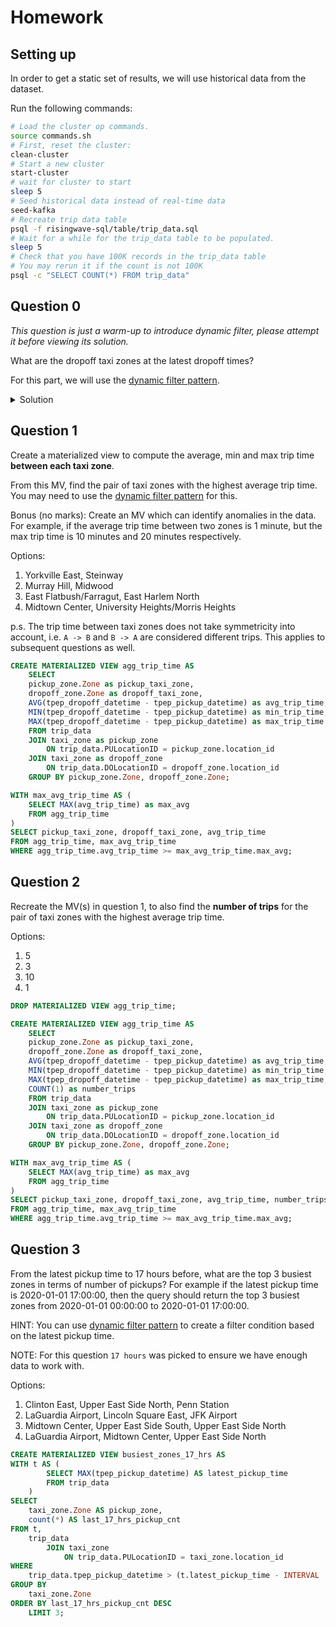# Homework

## Setting up

In order to get a static set of results, we will use historical data from the dataset.

Run the following commands:
```bash
# Load the cluster op commands.
source commands.sh
# First, reset the cluster:
clean-cluster
# Start a new cluster
start-cluster
# wait for cluster to start
sleep 5
# Seed historical data instead of real-time data
seed-kafka
# Recreate trip data table
psql -f risingwave-sql/table/trip_data.sql
# Wait for a while for the trip_data table to be populated.
sleep 5
# Check that you have 100K records in the trip_data table
# You may rerun it if the count is not 100K
psql -c "SELECT COUNT(*) FROM trip_data"
```

## Question 0

_This question is just a warm-up to introduce dynamic filter, please attempt it before viewing its solution._

What are the dropoff taxi zones at the latest dropoff times?

For this part, we will use the [dynamic filter pattern](https://docs.risingwave.com/docs/current/sql-pattern-dynamic-filters/).

<details>
<summary>Solution</summary>

```sql
CREATE MATERIALIZED VIEW latest_dropoff_time AS
    WITH t AS (
        SELECT MAX(tpep_dropoff_datetime) AS latest_dropoff_time
        FROM trip_data
    )
    SELECT taxi_zone.Zone as taxi_zone, latest_dropoff_time
    FROM t,
            trip_data
    JOIN taxi_zone
        ON trip_data.DOLocationID = taxi_zone.location_id
    WHERE trip_data.tpep_dropoff_datetime = t.latest_dropoff_time;

--    taxi_zone    | latest_dropoff_time
-- ----------------+---------------------
--  Midtown Center | 2022-01-03 17:24:54
-- (1 row)
```

</details>

## Question 1

Create a materialized view to compute the average, min and max trip time **between each taxi zone**.

From this MV, find the pair of taxi zones with the highest average trip time.
You may need to use the [dynamic filter pattern](https://docs.risingwave.com/docs/current/sql-pattern-dynamic-filters/) for this.

Bonus (no marks): Create an MV which can identify anomalies in the data. For example, if the average trip time between two zones is 1 minute,
but the max trip time is 10 minutes and 20 minutes respectively.

Options:
1. Yorkville East, Steinway
2. Murray Hill, Midwood
3. East Flatbush/Farragut, East Harlem North
4. Midtown Center, University Heights/Morris Heights

p.s. The trip time between taxi zones does not take symmetricity into account, i.e. `A -> B` and `B -> A` are considered different trips. This applies to subsequent questions as well.

```sql
CREATE MATERIALIZED VIEW agg_trip_time AS    
    SELECT 
    pickup_zone.Zone as pickup_taxi_zone, 
    dropoff_zone.Zone as dropoff_taxi_zone,
    AVG(tpep_dropoff_datetime - tpep_pickup_datetime) as avg_trip_time,
    MIN(tpep_dropoff_datetime - tpep_pickup_datetime) as min_trip_time,
    MAX(tpep_dropoff_datetime - tpep_pickup_datetime) as max_trip_time
    FROM trip_data
    JOIN taxi_zone as pickup_zone
        ON trip_data.PULocationID = pickup_zone.location_id
    JOIN taxi_zone as dropoff_zone
        ON trip_data.DOLocationID = dropoff_zone.location_id
    GROUP BY pickup_zone.Zone, dropoff_zone.Zone;
```
```sql
WITH max_avg_trip_time AS (
    SELECT MAX(avg_trip_time) as max_avg
    FROM agg_trip_time
)
SELECT pickup_taxi_zone, dropoff_taxi_zone, avg_trip_time
FROM agg_trip_time, max_avg_trip_time
WHERE agg_trip_time.avg_trip_time >= max_avg_trip_time.max_avg;
```

## Question 2

Recreate the MV(s) in question 1, to also find the **number of trips** for the pair of taxi zones with the highest average trip time.

Options:
1. 5
2. 3
3. 10
4. 1

```sql
DROP MATERIALIZED VIEW agg_trip_time;

CREATE MATERIALIZED VIEW agg_trip_time AS    
    SELECT 
    pickup_zone.Zone as pickup_taxi_zone, 
    dropoff_zone.Zone as dropoff_taxi_zone,
    AVG(tpep_dropoff_datetime - tpep_pickup_datetime) as avg_trip_time,
    MIN(tpep_dropoff_datetime - tpep_pickup_datetime) as min_trip_time,
    MAX(tpep_dropoff_datetime - tpep_pickup_datetime) as max_trip_time,
    COUNT(1) as number_trips
    FROM trip_data
    JOIN taxi_zone as pickup_zone
        ON trip_data.PULocationID = pickup_zone.location_id
    JOIN taxi_zone as dropoff_zone
        ON trip_data.DOLocationID = dropoff_zone.location_id
    GROUP BY pickup_zone.Zone, dropoff_zone.Zone;
```

```sql
WITH max_avg_trip_time AS (
    SELECT MAX(avg_trip_time) as max_avg
    FROM agg_trip_time
)
SELECT pickup_taxi_zone, dropoff_taxi_zone, avg_trip_time, number_trips
FROM agg_trip_time, max_avg_trip_time
WHERE agg_trip_time.avg_trip_time >= max_avg_trip_time.max_avg;
```

## Question 3

From the latest pickup time to 17 hours before, what are the top 3 busiest zones in terms of number of pickups?
For example if the latest pickup time is 2020-01-01 17:00:00,
then the query should return the top 3 busiest zones from 2020-01-01 00:00:00 to 2020-01-01 17:00:00.

HINT: You can use [dynamic filter pattern](https://docs.risingwave.com/docs/current/sql-pattern-dynamic-filters/)
to create a filter condition based on the latest pickup time.

NOTE: For this question `17 hours` was picked to ensure we have enough data to work with.

Options:
1. Clinton East, Upper East Side North, Penn Station
2. LaGuardia Airport, Lincoln Square East, JFK Airport
3. Midtown Center, Upper East Side South, Upper East Side North
4. LaGuardia Airport, Midtown Center, Upper East Side North

```sql
CREATE MATERIALIZED VIEW busiest_zones_17_hrs AS 
WITH t AS (
        SELECT MAX(tpep_pickup_datetime) AS latest_pickup_time
        FROM trip_data
    )
SELECT
    taxi_zone.Zone AS pickup_zone,
    count(*) AS last_17_hrs_pickup_cnt
FROM t,
    trip_data
        JOIN taxi_zone
            ON trip_data.PULocationID = taxi_zone.location_id
WHERE
    trip_data.tpep_pickup_datetime > (t.latest_pickup_time - INTERVAL '17' HOUR)
GROUP BY
    taxi_zone.Zone
ORDER BY last_17_hrs_pickup_cnt DESC
    LIMIT 3;
```
